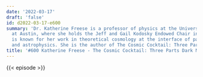 ```yaml
---
date: '2022-03-17'
draft: 'false'
id: d2022-03-17-e600
summary: 'Dr. Katherine Freese is a professor of physics at the University of Texas
  at Austin, where she holds the Jeff and Gail Kodosky Endowed Chair in Physics. She
  is known for her work in theoretical cosmology at the interface of particle physics
  and astrophysics. She is the author of The Cosmic Cocktail: Three Parts Dark Matter.'
title: '#600 Katherine Freese - The Cosmic Cocktail: Three Parts Dark Matter'
---
```

{{< episode >}}
